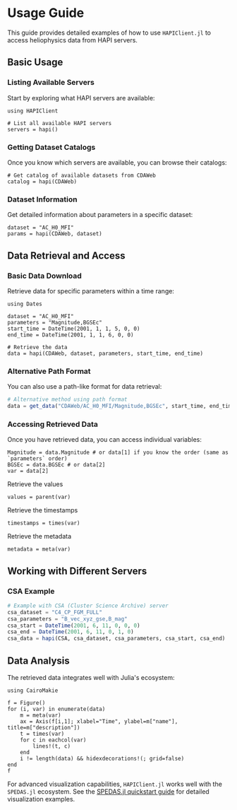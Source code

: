 # Usage Guide

This guide provides detailed examples of how to use `HAPIClient.jl` to access heliophysics data from HAPI servers.

## Basic Usage

### Listing Available Servers

Start by exploring what HAPI servers are available:

```@example usage
using HAPIClient

# List all available HAPI servers
servers = hapi()
```

### Getting Dataset Catalogs

Once you know which servers are available, you can browse their catalogs:

```@example usage
# Get catalog of available datasets from CDAWeb
catalog = hapi(CDAWeb)
```

### Dataset Information

Get detailed information about parameters in a specific dataset:

```@example usage
dataset = "AC_H0_MFI"
params = hapi(CDAWeb, dataset)
```

## Data Retrieval and Access

### Basic Data Download

Retrieve data for specific parameters within a time range:

```@example usage
using Dates

dataset = "AC_H0_MFI"
parameters = "Magnitude,BGSEc"
start_time = DateTime(2001, 1, 1, 5, 0, 0)
end_time = DateTime(2001, 1, 1, 6, 0, 0)

# Retrieve the data
data = hapi(CDAWeb, dataset, parameters, start_time, end_time)
```

### Alternative Path Format

You can also use a path-like format for data retrieval:

```julia
# Alternative method using path format
data = get_data("CDAWeb/AC_H0_MFI/Magnitude,BGSEc", start_time, end_time)
```

### Accessing Retrieved Data

Once you have retrieved data, you can access individual variables:

```@example usage
Magnitude = data.Magnitude # or data[1] if you know the order (same as `parameters` order)
BGSEc = data.BGSEc # or data[2]
var = data[2]
```

Retrieve the values

```@example usage
values = parent(var)
```

Retrieve the timestamps

```@example usage
timestamps = times(var)
```

Retrieve the metadata

```@example usage
metadata = meta(var)
```

## Working with Different Servers

### CSA Example

```julia
# Example with CSA (Cluster Science Archive) server
csa_dataset = "C4_CP_FGM_FULL"
csa_parameters = "B_vec_xyz_gse,B_mag"
csa_start = DateTime(2001, 6, 11, 0, 0, 0)
csa_end = DateTime(2001, 6, 11, 0, 1, 0)
csa_data = hapi(CSA, csa_dataset, csa_parameters, csa_start, csa_end)
```

## Data Analysis

The retrieved data integrates well with Julia's ecosystem:

```@example usage
using CairoMakie

f = Figure()
for (i, var) in enumerate(data)
    m = meta(var)
    ax = Axis(f[i,1]; xlabel="Time", ylabel=m["name"], title=m["description"])
    t = times(var)
    for c in eachcol(var)
        lines!(t, c)
    end
    i != length(data) && hidexdecorations!(; grid=false)
end
f
```

For advanced visualization capabilities, `HAPIClient.jl` works well with the `SPEDAS.jl` ecosystem. See the [SPEDAS.jl quickstart guide](https://JuliaSpacePhysics.github.io/SPEDAS.jl/dev/tutorials/getting-started/) for detailed visualization examples.

